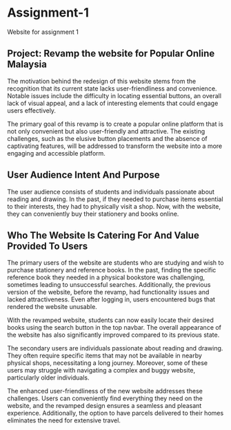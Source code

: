 # Assignment-1
Website for assignment 1


## Project: Revamp the website for Popular Online Malaysia

The motivation behind the redesign of this website stems from the recognition that its current state lacks user-friendliness and convenience. Notable issues include the difficulty in locating essential buttons, an overall lack of visual appeal, and a lack of interesting elements that could engage users effectively.

The primary goal of this revamp is to create a popular online platform that is not only convenient but also user-friendly and attractive. The existing challenges, such as the elusive button placements and the absence of captivating features, will be addressed to transform the website into a more engaging and accessible platform.

## User Audience Intent And Purpose

The user audience consists of students and individuals passionate about reading and drawing. In the past, if they needed to purchase items essential to their interests, they had to physically visit a shop. Now, with the website, they can conveniently buy their stationery and books online.

## Who The Website Is Catering For And Value Provided To Users

The primary users of the website are students who are studying and wish to purchase stationery and reference books. In the past, finding the specific reference book they needed in a physical bookstore was challenging, sometimes leading to unsuccessful searches. Additionally, the previous version of the website, before the revamp, had functionality issues and lacked attractiveness. Even after logging in, users encountered bugs that rendered the website unusable.

With the revamped website, students can now easily locate their desired books using the search button in the top navbar. The overall appearance of the website has also significantly improved compared to its previous state.

The secondary users are individuals passionate about reading and drawing. They often require specific items that may not be available in nearby physical shops, necessitating a long journey. Moreover, some of these users may struggle with navigating a complex and buggy website, particularly older individuals.

The enhanced user-friendliness of the new website addresses these challenges. Users can conveniently find everything they need on the website, and the revamped design ensures a seamless and pleasant experience. Additionally, the option to have parcels delivered to their homes eliminates the need for extensive travel.














